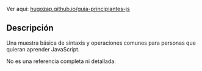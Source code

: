 
Ver aquí: [hugozap.github.io/guia-principiantes-js](hugozap.github.io/guia-principiantes-js)

## Descripción

Una muestra básica de sintaxis y operaciones comunes
para personas que quieran aprender JavaScript.

No es una referencia completa ni detallada.
